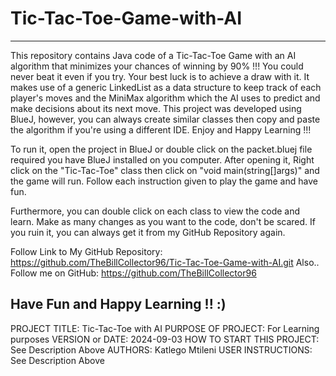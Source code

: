 # Tic-Tac-Toe-Game-with-AI
------------------------------------------------------------------------
This repository contains Java code of a Tic-Tac-Toe Game with an AI algorithm that minimizes your chances of winning by 90% !!! You could never beat it even if you try. Your best luck is to achieve a draw with it. It makes use of a generic LinkedList as a data structure to keep track of each player's moves and the MiniMax algorithm which the AI uses to predict and make decisions about its next move. This project was developed using BlueJ, however, you can always create similar classes then copy and paste the algorithm if you're using a different IDE. Enjoy and Happy Learning !!!

To run it, open the project in BlueJ or double click on the packet.bluej file required you have BlueJ installed on you computer. After opening it, Right click on the "Tic-Tac-Toe" class then click on "void main(string[]args)" and the game will run. Follow each instruction given to play the game and have fun. 

Furthermore, you can double click on each class to view the code and learn. Make as many changes as you want to the code, don't be scared. If you ruin it, you can always get it from my GitHub Repository again.

Follow Link to My GitHub Repository: https://github.com/TheBillCollector96/Tic-Tac-Toe-Game-with-AI.git
Also.. Follow me on GitHub: https://github.com/TheBillCollector96

Have Fun and Happy Learning !! :)
------------------------------------------------------------------------

PROJECT TITLE: Tic-Tac-Toe with AI
PURPOSE OF PROJECT: For Learning purposes
VERSION or DATE: 2024-09-03
HOW TO START THIS PROJECT: See Description Above
AUTHORS: Katlego Mtileni
USER INSTRUCTIONS: See Description Above
